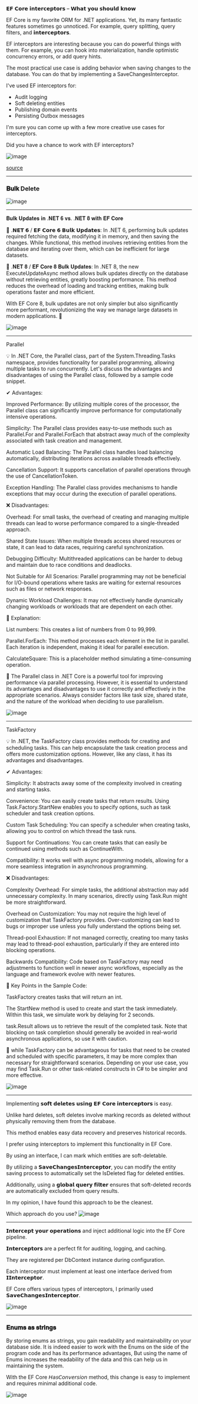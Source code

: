 𝗘𝗙 𝗖𝗼𝗿𝗲 𝗶𝗻𝘁𝗲𝗿𝗰𝗲𝗽𝘁𝗼𝗿𝘀 – 𝗪𝗵𝗮𝘁 𝘆𝗼𝘂 𝘀𝗵𝗼𝘂𝗹𝗱 𝗸𝗻𝗼𝘄 
 
EF Core is my favorite ORM for .NET applications. Yet, its many fantastic features sometimes go unnoticed. For example, query splitting, query filters, and 𝗶𝗻𝘁𝗲𝗿𝗰𝗲𝗽𝘁𝗼𝗿𝘀. 
 
EF interceptors are interesting because you can do powerful things with them. For example, you can hook into materialization, handle optimistic concurrency errors, or add query hints. 
 
The most practical use case is adding behavior when saving changes to the database. You can do that by implementing a SaveChangesInterceptor. 
 
I've used EF interceptors for: 
 
- Audit logging 
- Soft deleting entities 
- Publishing domain events 
- Persisting Outbox messages 
 
I'm sure you can come up with a few more creative use cases for interceptors. 
 
Did you have a chance to work with EF interceptors?

![image](https://github.com/user-attachments/assets/a9097ac9-e1a4-4e0f-9fa4-64cbc383c552)


[source](https://www.linkedin.com/posts/milan-jovanovic_%3F%3F-%3F%3F%3F%3F-%3F%3F%3F%3F%3F%3F%3F%3F%3F%3F%3F%3F-activity-7214515866049146880-NKiK?utm_source=share&utm_medium=member_desktop)

------
### 𝐁𝐮𝐥𝐤  Delete
 ![image](https://github.com/user-attachments/assets/b4179741-6594-492a-9f7f-d9db5a20b79f)

--------------
𝐁𝐮𝐥𝐤 𝐔𝐩𝐝𝐚𝐭𝐞𝐬 𝐢𝐧 .𝐍𝐄𝐓 𝟔 𝐯𝐬. .𝐍𝐄𝐓 𝟖 𝐰𝐢𝐭𝐡 𝐄𝐅 𝐂𝐨𝐫𝐞

🔸 .𝗡𝗘𝗧 𝟲 / 𝗘𝗙 𝗖𝗼𝗿𝗲 𝟲 𝗕𝘂𝗹𝗸 𝗨𝗽𝗱𝗮𝘁𝗲𝘀:
In .NET 6, performing bulk updates required fetching the data, modifying it in memory, and then saving the changes.
While functional, this method involves retrieving entities from the database and iterating over them, which can be inefficient for large datasets.

🔹 .𝐍𝐄𝐓 𝟖 / 𝐄𝐅 𝐂𝐨𝐫𝐞 𝟖 𝐁𝐮𝐥𝐤 𝐔𝐩𝐝𝐚𝐭𝐞𝐬:
In .NET 8, the new ExecuteUpdateAsync method allows bulk updates directly on the database without retrieving entities, greatly boosting performance.
This method reduces the overhead of loading and tracking entities, making bulk operations faster and more efficient.

With EF Core 8, bulk updates are not only simpler but also significantly more performant, revolutionizing the way we manage large datasets in modern applications. 🚀

![image](https://github.com/user-attachments/assets/c057fe43-a3f0-4973-a529-57aa65d3e2a7)

--------------------

Parallel

💡 In .NET Core, the Parallel class, part of the System.Threading.Tasks namespace, provides functionality for parallel programming, allowing multiple tasks to run concurrently. 
Let's discuss the advantages and disadvantages of using the Parallel class, followed by a sample code snippet.

✔ Advantages:

Improved Performance: By utilizing multiple cores of the processor, the Parallel class can significantly improve performance for computationally intensive operations.

Simplicity: The Parallel class provides easy-to-use methods such as Parallel.For and Parallel.ForEach that abstract away much of the complexity associated with task creation and management.

Automatic Load Balancing: The Parallel class handles load balancing automatically, distributing iterations across available threads effectively.

Cancellation Support: It supports cancellation of parallel operations through the use of CancellationToken.

Exception Handling: The Parallel class provides mechanisms to handle exceptions that may occur during the execution of parallel operations.

❌ Disadvantages:

Overhead: For small tasks, the overhead of creating and managing multiple threads can lead to worse performance compared to a single-threaded approach.

Shared State Issues: When multiple threads access shared resources or state, it can lead to data races, requiring careful synchronization.

Debugging Difficulty: Multithreaded applications can be harder to debug and maintain due to race conditions and deadlocks.

Not Suitable for All Scenarios: Parallel programming may not be beneficial for I/O-bound operations where tasks are waiting for external resources such as files or network responses.

Dynamic Workload Challenges: It may not effectively handle dynamically changing workloads or workloads that are dependent on each other.

🔎 Explanation:

List<int> numbers: This creates a list of numbers from 0 to 99,999.

Parallel.ForEach: This method processes each element in the list in parallel. Each iteration is independent, making it ideal for parallel execution.

CalculateSquare: This is a placeholder method simulating a time-consuming operation.

🔦 The Parallel class in .NET Core is a powerful tool for improving performance via parallel processing. However, it is essential to understand its advantages and disadvantages to use it correctly and effectively in the appropriate scenarios. Always consider factors like task size, shared state, and the nature of the workload when deciding to use parallelism. 

![image](https://github.com/user-attachments/assets/ef8bdef9-d59f-4c32-9c32-899d7e356607)

------------------

TaskFactory<TResult> 

💡 In .NET, the TaskFactory<TResult> class provides methods for creating and scheduling tasks. This can help encapsulate the task creation process and offers more customization options. However, like any class, it has its advantages and disadvantages.

✔ Advantages:

Simplicity: It abstracts away some of the complexity involved in creating and starting tasks.

Convenience: You can easily create tasks that return results. Using Task.Factory.StartNew enables you to specify options, such as task scheduler and task creation options.

Custom Task Scheduling: You can specify a scheduler when creating tasks, allowing you to control on which thread the task runs.

Support for Continuations: You can create tasks that can easily be continued using methods such as ContinueWith.

Compatibility: It works well with async programming models, allowing for a more seamless integration in asynchronous programming.

❌ Disadvantages:

Complexity Overhead: For simple tasks, the additional abstraction may add unnecessary complexity. In many scenarios, directly using Task.Run might be more straightforward.

Overhead on Customization: You may not require the high level of customization that TaskFactory provides. Over-customizing can lead to bugs or improper use unless you fully understand the options being set.

Thread-pool Exhaustion: If not managed correctly, creating too many tasks may lead to thread-pool exhaustion, particularly if they are entered into blocking operations.

Backwards Compatibility: Code based on TaskFactory may need adjustments to function well in newer async workflows, especially as the language and framework evolve with newer features.

🔎 Key Points in the Sample Code:

TaskFactory<int> creates tasks that will return an int.

The StartNew method is used to create and start the task immediately. Within this task, we simulate work by delaying for 2 seconds.

task.Result allows us to retrieve the result of the completed task. Note that blocking on task completion should generally be avoided in real-world asynchronous applications, so use it with caution.

🔦 while TaskFactory<TResult> can be advantageous for tasks that need to be created and scheduled with specific parameters, it may be more complex than necessary for straightforward scenarios. Depending on your use case, you may find Task.Run or other task-related constructs in C# to be simpler and more effective.

![image](https://github.com/user-attachments/assets/56d0709b-e367-421a-9c49-199cbb827f22)

-----------
Implementing 𝘀𝗼𝗳𝘁 𝗱𝗲𝗹𝗲𝘁𝗲𝘀 𝘂𝘀𝗶𝗻𝗴 𝗘𝗙 𝗖𝗼𝗿𝗲 𝗶𝗻𝘁𝗲𝗿𝗰𝗲𝗽𝘁𝗼𝗿𝘀 is easy.

Unlike hard deletes, soft deletes involve marking records as deleted without physically removing them from the database.

This method enables easy data recovery and preserves historical records.

I prefer using interceptors to implement this functionality in EF Core.

By using an interface, I can mark which entities are soft-deletable.

By utilizing a 𝗦𝗮𝘃𝗲𝗖𝗵𝗮𝗻𝗴𝗲𝘀𝗜𝗻𝘁𝗲𝗿𝗰𝗲𝗽𝘁𝗼𝗿, you can modify the entity saving process to automatically set the IsDeleted flag for deleted entities.

Additionally, using a 𝗴𝗹𝗼𝗯𝗮𝗹 𝗾𝘂𝗲𝗿𝘆 𝗳𝗶𝗹𝘁𝗲𝗿 ensures that soft-deleted records are automatically excluded from query results.

In my opinion, I have found this approach to be the cleanest.

Which approach do you use?
![image](https://github.com/user-attachments/assets/13eed3d9-e263-43ee-b2a8-214e42ed107c)

--------
𝗜𝗻𝘁𝗲𝗿𝗰𝗲𝗽𝘁 𝘆𝗼𝘂𝗿 𝗼𝗽𝗲𝗿𝗮𝘁𝗶𝗼𝗻𝘀 and inject additional logic into the EF Core pipeline.

𝗜𝗻𝘁𝗲𝗿𝗰𝗲𝗽𝘁𝗼𝗿𝘀 are a perfect fit for auditing, logging, and caching.

They are registered per DbContext instance during configuration.

Each interceptor must implement at least one interface derived from 𝗜𝗜𝗻𝘁𝗲𝗿𝗰𝗲𝗽𝘁𝗼𝗿.

EF Core offers various types of interceptors, I primarily used 𝗦𝗮𝘃𝗲𝗖𝗵𝗮𝗻𝗴𝗲𝘀𝗜𝗻𝘁𝗲𝗿𝗰𝗲𝗽𝘁𝗼𝗿.

![image](https://github.com/user-attachments/assets/397c7d33-62b8-4d47-87c5-777552d45961)

---------
###  𝐄𝐧𝐮𝐦𝐬 𝐚𝐬 𝐬𝐭𝐫𝐢𝐧𝐠𝐬

By storing enums as strings, you gain readability and maintainability on your database side.
It is indeed easier to work with the Enums on the side of the program code and has its performance advantages, But using the name of Enums increases the readability of the data and this can help us in maintaining the system.

With the EF Core 𝘏𝘢𝘴𝘊𝘰𝘯𝘷𝘦𝘳𝘴𝘪𝘰𝘯 method, this change is easy to implement and requires minimal additional code. 

![image](https://github.com/user-attachments/assets/6581bc97-bb5e-4ae4-a4dd-cc4fc699ee59)


